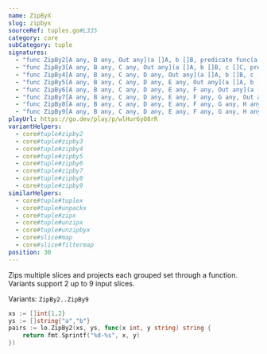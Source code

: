 ```yaml
---
name: ZipByX
slug: zipbyx
sourceRef: tuples.go#L335
category: core
subCategory: tuple
signatures:
  - "func ZipBy2[A any, B any, Out any](a []A, b []B, predicate func(a A, b B) Out) []Out"
  - "func ZipBy3[A any, B any, C any, Out any](a []A, b []B, c []C, predicate func(a A, b B, c C) Out) []Out"
  - "func ZipBy4[A any, B any, C any, D any, Out any](a []A, b []B, c []C, d []D, predicate func(a A, b B, c C, d D) Out) []Out"
  - "func ZipBy5[A any, B any, C any, D any, E any, Out any](a []A, b []B, c []C, d []D, e []E, predicate func(a A, b B, c C, d D, e E) Out) []Out"
  - "func ZipBy6[A any, B any, C any, D any, E any, F any, Out any](a []A, b []B, c []C, d []D, e []E, f []F, predicate func(a A, b B, c C, d D, e E, f F) Out) []Out"
  - "func ZipBy7[A any, B any, C any, D any, E any, F any, G any, Out any](a []A, b []B, c []C, d []D, e []E, f []F, g []G, predicate func(a A, b B, c C, d D, e E, f F, g G) Out) []Out"
  - "func ZipBy8[A any, B any, C any, D any, E any, F any, G any, H any, Out any](a []A, b []B, c []C, d []D, e []E, f []F, g []G, h []H, predicate func(a A, b B, c C, d D, e E, f F, g G, h H) Out) []Out"
  - "func ZipBy9[A any, B any, C any, D any, E any, F any, G any, H any, I any, Out any](a []A, b []B, c []C, d []D, e []E, f []F, g []G, h []H, i []I, predicate func(a A, b B, c C, d D, e E, f F, g G, h H, i I) Out) []Out"
playUrl: https://go.dev/play/p/wlHur6yO8rR
variantHelpers:
  - core#tuple#zipby2
  - core#tuple#zipby3
  - core#tuple#zipby4
  - core#tuple#zipby5
  - core#tuple#zipby6
  - core#tuple#zipby7
  - core#tuple#zipby8
  - core#tuple#zipby9
similarHelpers:
  - core#tuple#tuplex
  - core#tuple#unpackx
  - core#tuple#zipx
  - core#tuple#unzipx
  - core#tuple#unzipbyx
  - core#slice#map
  - core#slice#filtermap
position: 30
---
```


Zips multiple slices and projects each grouped set through a function. Variants support 2 up to 9 input slices.

Variants: `ZipBy2..ZipBy9`

```go
xs := []int{1,2}
ys := []string{"a","b"}
pairs := lo.ZipBy2(xs, ys, func(x int, y string) string {
    return fmt.Sprintf("%d-%s", x, y)
})
```



